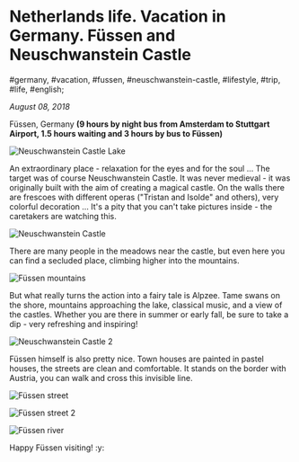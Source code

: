 # Netherlands life. Vacation in Germany. Füssen and Neuschwanstein Castle

#germany, #vacation, #fussen, #neuschwanstein-castle, #lifestyle, #trip, #life, #english;

_August 08, 2018_

Füssen, Germany **(9 hours by night bus from Amsterdam to Stuttgart Airport, 1.5 hours waiting and 3 hours by bus to Füssen)**

![Neuschwanstein Castle Lake](/images/netherlands-life-vacation-in-germany-fussen-and-neuschwanstein-castle/1.jpg "Neuschwanstein Castle Lake")

An extraordinary place - relaxation for the eyes and for the soul ... 
The target was of course Neuschwanstein Castle. It was never medieval - it was originally built with the aim of creating a magical castle. On the walls there are frescoes with different operas ("Tristan and Isolde" and others), very colorful decoration ... It's a pity that you can't take pictures inside - the caretakers are watching this.

![Neuschwanstein Castle](/images/netherlands-life-vacation-in-germany-fussen-and-neuschwanstein-castle/2.jpg "Neuschwanstein Castle")

There are many people in the meadows near the castle, but even here you can find a secluded place, climbing higher into the mountains.

![Füssen mountains](/images/netherlands-life-vacation-in-germany-fussen-and-neuschwanstein-castle/3.jpg "Füssen mountains")

But what really turns the action into a fairy tale is Alpzee. Tame swans on the shore, mountains approaching the lake, classical music, and a view of the castles. Whether you are there in summer or early fall, be sure to take a dip - very refreshing and inspiring!

![Neuschwanstein Castle 2](/images/netherlands-life-vacation-in-germany-fussen-and-neuschwanstein-castle/4.jpg "Neuschwanstein Castle 2")

Füssen himself is also pretty nice. Town houses are painted in pastel houses, the streets are clean and comfortable. It stands on the border with Austria, you can walk and cross this invisible line.

![Füssen street](/images/netherlands-life-vacation-in-germany-fussen-and-neuschwanstein-castle/5.jpg "Füssen street")

![Füssen street 2](/images/netherlands-life-vacation-in-germany-fussen-and-neuschwanstein-castle/7.jpg "Füssen street 2")

![Füssen river](/images/netherlands-life-vacation-in-germany-fussen-and-neuschwanstein-castle/6.jpg "Füssen river")

Happy Füssen visiting! :y:

